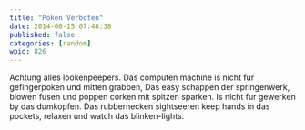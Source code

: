 ```yaml
---
title: "Poken Verboten"
date: 2014-06-15 07:48:38
published: false
categories: [random]
wpid: 826
---
```


Achtung alles lookenpeepers. Das computen machine is nicht fur gefingerpoken und mitten grabben, Das easy schappen der springenwerk, blowen fusen und poppen corken mit spitzen sparken. Is nicht fur gewerken by das dumkopfen. Das rubbernecken sightseeren keep hands in das pockets, relaxen und watch das blinken-lights.